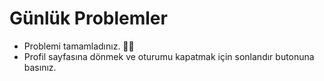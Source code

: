 # Günlük Problemler
  
- Problemi tamamladınız. 👏🏻
- Profil sayfasına dönmek ve oturumu kapatmak için sonlandır butonuna basınız.  
